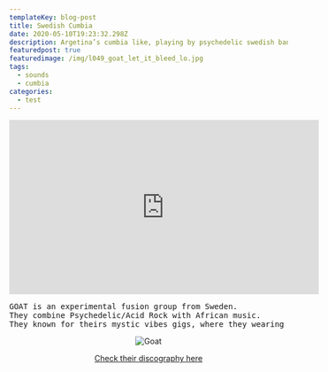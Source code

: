 ```yaml
---
templateKey: blog-post
title: Swedish Cumbia
date: 2020-05-10T19:23:32.298Z
description: Argetina’s cumbia like, playing by psychedelic swedish band
featuredpost: true
featuredimage: /img/l049_goat_let_it_bleed_lo.jpg
tags:
  - sounds
  - cumbia
categories:
  - test
---
```


<iframe width="560" height="315" src="https://www.youtube.com/embed/qn9Li6Sh9BU" frameborder="0" allow="accelerometer; autoplay; encrypted-media; gyroscope; picture-in-picture" allowfullscreen></iframe>



<pre>
GOAT is an experimental fusion group from Sweden.
They combine Psychedelic/Acid Rock with African music.   
They known for theirs mystic vibes gigs, where they wearing masks, burns incense, and spread love vibe in the air.   
</pre>

<div style="text-align:center" markdown="1">

![Goat](/img/goat.jpg "Caption")

[Check their discography here](https://www.discogs.com/artist/3129107-Goat-22) 
</div>


